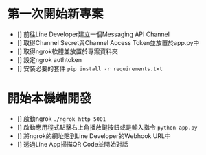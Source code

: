 # 第一次開始新專案

- [] 前往Line Developer建立一個Messaging API Channel
- [] 取得Channel Secret與Channel Access Token並放置於app.py中
- [] 取得ngrok軟體並放置於專案資料夾
- [] 設定ngrok authtoken
- [] 安裝必要的套件 `pip install -r requirements.txt`

# 開始本機端開發

- [] 啟動ngrok `./ngrok http 5001`
- [] 啟動應用程式點擊右上角播放鍵按鈕或是輸入指令 `python app.py`
- [] 將ngrok的網址貼到Line Developer的Webhook URL中
- [] 透過Line App掃描QR Code並開始對話